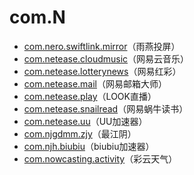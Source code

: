 # com.N

- [com.nero.swiftlink.mirror](./com.nero.swiftlink.mirror/readme.md)（雨燕投屏）
- [com.netease.cloudmusic](./com.netease.cloudmusic/readme.md)（网易云音乐）
- [com.netease.lotterynews](./com.netease.lotterynews/readme.md)（网易红彩）
- [com.netease.mail](./com.netease.mail/readme.md)（网易邮箱大师）
- [com.netease.play](./com.netease.play/readme.md)（LOOK直播）
- [com.netease.snailread](./com.netease.snailread/readme.md)（网易蜗牛读书）
- [com.netease.uu](./com.netease.uu/readme.md)（UU加速器）
- [com.njgdmm.zjy](./com.njgdmm.zjy/readme.md)（最江阴）
- [com.njh.biubiu](./com.njh.biubiu/readme.md)（biubiu加速器）
- [com.nowcasting.activity](./com.nowcasting.activity/readme.md)（彩云天气）
